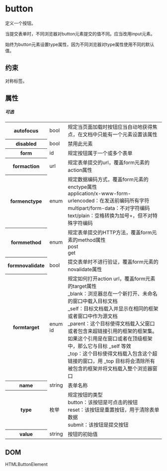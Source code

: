 # button

定义一个按钮。

当提交表单时，不同浏览器对button元素提交的值不同。应当改用input元素。

始终为button元素设置type属性，因为不同浏览器对type属性使用不同的默认值。

## 约束

对称标签。

## 属性

##### 可选

<table>
<tr>
	<th>autofocus</th>
	<td>bool</td>
	<td>规定当页面加载时按钮应当自动地获得焦点，在文档中只能有一个元素设置该属性</td>
</tr>
<tr>
	<th>disabled</th>
	<td>bool</td>
	<td>禁用此元素</td>
</tr>
<tr>
	<th>form</th>
	<td>id</td>
	<td>规定按钮属于一个或多个表单</td>
</tr>
<tr>
	<th>formaction</th>
	<td>url</td>
	<td>规定表单提交的url，覆盖form元素的action属性</td>
</tr>
<tr>
	<th>formenctype</th>
	<td>enum</td>
	<td>规定数据编码方式，覆盖form元素的enctype属性
	<br/>application/x-www-form-urlencoded：在发送前编码所有字符
	<br/>multipart/form-data：不对字符编码
	<br/>text/plain：空格转换为加号+，但不对特殊字符编码</td>
</tr>
<tr>
	<th>formmethod</th>
	<td>enum</td>
	<td>规定表单提交的HTTP方法，覆盖form元素的method属性
	<br/>post<br/>get</td>
</tr>
<tr>
	<th>formnovalidate</th>
	<td>bool</td>
	<td>提交表单时不进行验证，覆盖form元素的novalidate属性</td>
</tr>
<tr>
	<th>formtarget</th>
	<td>enum<br/>id</td>
	<td>规定如何打开action url，覆盖form元素的target属性
	<br>_blank：浏览器总在一个新打开、未命名的窗口中载入目标文档
	<br>_self：目标文档载入并显示在相同的框架或者窗口中作为源文档
	<br>_parent：这个目标使得文档载入父窗口或者包含来超链接引用的框架的框架集。如果这个引用是在窗口或者在顶级框架中，那么它与目标 _self 等效
	<br>_top：这个目标使得文档载入包含这个超链接的窗口，用 _top 目标将会清除所有被包含的框架并将文档载入整个浏览器窗口
	</td>
</tr>
<tr>
	<th>name</th>
	<td>string</td>
	<td>表单名称</td>
</tr>
<tr>
	<th>type</th>
	<td>枚举</td>
	<td>
		规定按钮的类型
		<br/>button：该按钮是可点击的按钮
		<br/>reset：该按钮是重置按钮，用于清除表单数据
		<br/>submit：该按钮是提交按钮
	</td>
</tr>
<tr>
	<th>value</th>
	<td>string</td>
	<td>按钮的初始值</td>
</tr>
</table>

## DOM

HTMLButtonElement

